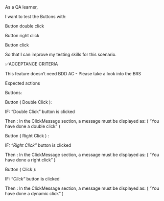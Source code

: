 As a QA learner,

I want to test the Buttons with:

Button double click

Button right click

Button click

So that I can improve my testing skills for this scenario.

✅ACCEPTANCE CRITERIA


This feature doesn’t need BDD AC - Please take a look into the BRS

Expected actions

Buttons:

 Button ( Double Click ):

IF: “Double Click” button is clicked

Then : In the ClickMessage section, a message must be displayed as: ( “You have done a double click” )

Button ( Right Click ) :

IF: “*Right Click”* button is clicked

Then : In the ClickMessage section, a message must be displayed as: ( “You have done a right click” )

Button ( Click ):

IF: “*Click”* button is clicked

Then : In the ClickMessage section, a message must be displayed as: ( “You have done a dynamic click” )